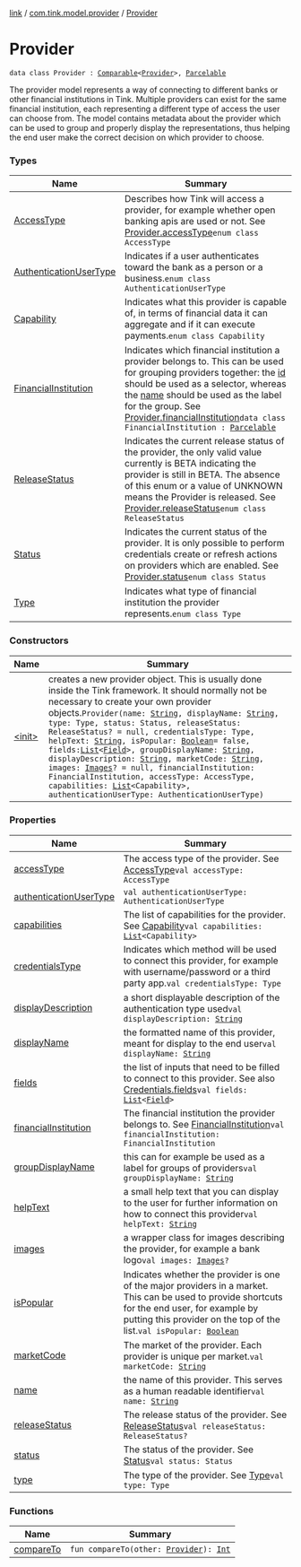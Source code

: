[link](../../index.md) / [com.tink.model.provider](../index.md) / [Provider](./index.md)

# Provider

`data class Provider : `[`Comparable`](https://kotlinlang.org/api/latest/jvm/stdlib/kotlin/-comparable/index.html)`<`[`Provider`](./index.md)`>, `[`Parcelable`](https://developer.android.com/reference/android/os/Parcelable.html)

The provider model represents a way of connecting to different banks or other financial institutions in Tink.
Multiple providers can exist for the same financial institution, each representing a different type of access the user can choose from.
The model contains metadata about the provider which can be used to group and properly display the representations,
thus helping the end user make the correct decision on which provider to choose.

### Types

| Name | Summary |
|---|---|
| [AccessType](-access-type/index.md) | Describes how Tink will access a provider, for example whether open banking apis are used or not. See [Provider.accessType](access-type.md)`enum class AccessType` |
| [AuthenticationUserType](-authentication-user-type/index.md) | Indicates if a user authenticates toward the bank as a person or a business.`enum class AuthenticationUserType` |
| [Capability](-capability/index.md) | Indicates what this provider is capable of, in terms of financial data it can aggregate and if it can execute payments.`enum class Capability` |
| [FinancialInstitution](-financial-institution/index.md) | Indicates which financial institution a provider belongs to. This can be used for grouping providers together: the [id](-financial-institution/id.md) should be used as a selector, whereas the [name](-financial-institution/name.md) should be used as the label for the group. See [Provider.financialInstitution](financial-institution.md)`data class FinancialInstitution : `[`Parcelable`](https://developer.android.com/reference/android/os/Parcelable.html) |
| [ReleaseStatus](-release-status/index.md) | Indicates the current release status of the provider, the only valid value currently is BETA indicating the provider is still in BETA. The absence of this enum or a value of UNKNOWN means the Provider is released. See [Provider.releaseStatus](release-status.md)`enum class ReleaseStatus` |
| [Status](-status/index.md) | Indicates the current status of the provider. It is only possible to perform credentials create or refresh actions on providers which are enabled. See [Provider.status](status.md)`enum class Status` |
| [Type](-type/index.md) | Indicates what type of financial institution the provider represents.`enum class Type` |

### Constructors

| Name | Summary |
|---|---|
| [&lt;init&gt;](-init-.md) | creates a new provider object. This is usually done inside the Tink framework. It should normally not be necessary to create your own provider objects.`Provider(name: `[`String`](https://kotlinlang.org/api/latest/jvm/stdlib/kotlin/-string/index.html)`, displayName: `[`String`](https://kotlinlang.org/api/latest/jvm/stdlib/kotlin/-string/index.html)`, type: Type, status: Status, releaseStatus: ReleaseStatus? = null, credentialsType: Type, helpText: `[`String`](https://kotlinlang.org/api/latest/jvm/stdlib/kotlin/-string/index.html)`, isPopular: `[`Boolean`](https://kotlinlang.org/api/latest/jvm/stdlib/kotlin/-boolean/index.html)` = false, fields: `[`List`](https://kotlinlang.org/api/latest/jvm/stdlib/kotlin.collections/-list/index.html)`<`[`Field`](../../com.tink.model.misc/-field/index.md)`>, groupDisplayName: `[`String`](https://kotlinlang.org/api/latest/jvm/stdlib/kotlin/-string/index.html)`, displayDescription: `[`String`](https://kotlinlang.org/api/latest/jvm/stdlib/kotlin/-string/index.html)`, marketCode: `[`String`](https://kotlinlang.org/api/latest/jvm/stdlib/kotlin/-string/index.html)`, images: `[`Images`](../../com.tink.model/-images/index.md)`? = null, financialInstitution: FinancialInstitution, accessType: AccessType, capabilities: `[`List`](https://kotlinlang.org/api/latest/jvm/stdlib/kotlin.collections/-list/index.html)`<Capability>, authenticationUserType: AuthenticationUserType)` |

### Properties

| Name | Summary |
|---|---|
| [accessType](access-type.md) | The access type of the provider. See [AccessType](-access-type/index.md)`val accessType: AccessType` |
| [authenticationUserType](authentication-user-type.md) | `val authenticationUserType: AuthenticationUserType` |
| [capabilities](capabilities.md) | The list of capabilities for the provider. See [Capability](-capability/index.md)`val capabilities: `[`List`](https://kotlinlang.org/api/latest/jvm/stdlib/kotlin.collections/-list/index.html)`<Capability>` |
| [credentialsType](credentials-type.md) | Indicates which method will be used to connect this provider, for example with username/password or a third party app.`val credentialsType: Type` |
| [displayDescription](display-description.md) | a short displayable description of the authentication type used`val displayDescription: `[`String`](https://kotlinlang.org/api/latest/jvm/stdlib/kotlin/-string/index.html) |
| [displayName](display-name.md) | the formatted name of this provider, meant for display to the end user`val displayName: `[`String`](https://kotlinlang.org/api/latest/jvm/stdlib/kotlin/-string/index.html) |
| [fields](fields.md) | the list of inputs that need to be filled to connect to this provider. See also [Credentials.fields](../../com.tink.model.credentials/-credentials/fields.md)`val fields: `[`List`](https://kotlinlang.org/api/latest/jvm/stdlib/kotlin.collections/-list/index.html)`<`[`Field`](../../com.tink.model.misc/-field/index.md)`>` |
| [financialInstitution](financial-institution.md) | The financial institution the provider belongs to. See [FinancialInstitution](-financial-institution/index.md)`val financialInstitution: FinancialInstitution` |
| [groupDisplayName](group-display-name.md) | this can for example be used as a label for groups of providers`val groupDisplayName: `[`String`](https://kotlinlang.org/api/latest/jvm/stdlib/kotlin/-string/index.html) |
| [helpText](help-text.md) | a small help text that you can display to the user for further information on how to connect this provider`val helpText: `[`String`](https://kotlinlang.org/api/latest/jvm/stdlib/kotlin/-string/index.html) |
| [images](images.md) | a wrapper class for images describing the provider, for example a bank logo`val images: `[`Images`](../../com.tink.model/-images/index.md)`?` |
| [isPopular](is-popular.md) | Indicates whether the provider is one of the major providers in a market. This can be used to provide shortcuts for the end user, for example by putting this provider on the top of the list.`val isPopular: `[`Boolean`](https://kotlinlang.org/api/latest/jvm/stdlib/kotlin/-boolean/index.html) |
| [marketCode](market-code.md) | The market of the provider. Each provider is unique per market.`val marketCode: `[`String`](https://kotlinlang.org/api/latest/jvm/stdlib/kotlin/-string/index.html) |
| [name](name.md) | the name of this provider. This serves as a human readable identifier`val name: `[`String`](https://kotlinlang.org/api/latest/jvm/stdlib/kotlin/-string/index.html) |
| [releaseStatus](release-status.md) | The release status of the provider. See [ReleaseStatus](-release-status/index.md)`val releaseStatus: ReleaseStatus?` |
| [status](status.md) | The status of the provider. See [Status](-status/index.md)`val status: Status` |
| [type](type.md) | The type of the provider. See [Type](-type/index.md)`val type: Type` |

### Functions

| Name | Summary |
|---|---|
| [compareTo](compare-to.md) | `fun compareTo(other: `[`Provider`](./index.md)`): `[`Int`](https://kotlinlang.org/api/latest/jvm/stdlib/kotlin/-int/index.html) |
